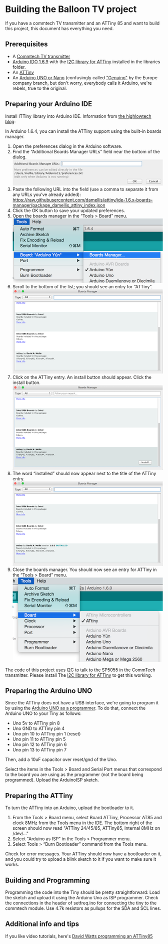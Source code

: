 Building the Balloon TV project
===============================

If you have a commtech TV transmitter and an ATTiny 85 and want to build this project,
this document has everything you need.

Prerequisites
-------------
- A [Commtech TV transmitter](datasheets/Comtech_FM2400TSIM.pdf)
- [Arduino IDO 1.6.9](https://www.arduino.cc/en/Main/Software) with the
  [I2C library for ATTiny](http://playground.arduino.cc/Code/USIi2c) installed in the
  libraries folder.
- An [ATTiny](datasheets/Atmel-2586-AVR-8-bit-Microcontroller-ATtiny25-ATtiny45-ATtiny85_Datasheet.pdf)
- An [Arduino UNO or Nano](https://www.arduino.cc/en/Main/GenuinoProducts) (confusingly
  called ["Genuino"](https://www.arduino.cc/en/Main/GenuinoBrand) by the Europe company
  branch, but don't worry, everybody calls it Arduino, we're rebels, true to the original.

Preparing your Arduino IDE
--------------------------
Install ITTiny library into Arduino IDE. Information from 
[the highlowtech blog](http://highlowtech.org/?p=1695):

In Arduino 1.6.4, you can install the ATTiny support using the built-in boards manager.

1. Open the preferences dialog in the Arduino software.
2. Find the “Additional Boards Manager URLs” field near the bottom of the dialog.
   ![additional-boards-manager-urls-blank](images/additional-boards-manager-urls-blank.png)
3. Paste the following URL into the field (use a comma to separate it from any URLs you’ve already added):
		https://raw.githubusercontent.com/damellis/attiny/ide-1.6.x-boards-manager/package_damellis_attiny_index.json
4. Click the OK button to save your updated preferences.
5. Open the boards manager in the “Tools > Board” menu.
   ![boards-manager-menu](images/boards-manager-menu.png)
6. Scroll to the bottom of the list; you should see an entry for “ATTiny”.
   ![boards-manager](images/boards-manager.png)
7. Click on the ATTiny entry. An install button should appear. Click the install button.
   ![boards-manager-install](images/boards-manager-install.png)
8. The word “installed” should now appear next to the title of the ATTiny entry.
   ![boards-manager-installed](images/boards-manager-installed.png)
9. Close the boards manager. You should now see an entry for ATTiny in the “Tools > Board” menu.
   ![ATTiny Arduino 1.6](images/ATtiny-Arduino-1.6.png)
   
The code of this project uses I2C to talk to the SP5055 in the CommTech transmitter. Please
install The [I2C library for ATTiny](http://playground.arduino.cc/Code/USIi2c) to get this
working.

Preparing the Arduino UNO
-------------------------
Since the ATTiny does not have a USB interface, we're going to program it by using the
[Arduino UNO as a programmer](https://www.arduino.cc/en/Tutorial/ArduinoISP). To do that, 
connect the Arduino UNO to your Tiny as follows:

- Uno 5v to ATTiny pin 8
- Uno GND to ATTiny pin 4
- Uno pin 10 to ATTiny pin 1 (reset)
- Uno pin 11 to ATTiny pin 5
- Uno pin 12 to ATTiny pin 6
- Uno pin 13 to ATTiny pin 7

Then, add a 10uF capacitor over reset/gnd of the Uno.

Select the items in the Tools > Board and Serial Port menus that correspond to the board 
you are using as the programmer (not the board being programmed). Upload the ArduinoISP
sketch.

Preparing the ATTiny
---------------------
To turn the ATTiny into an Arduino, upload the bootloader to it.

1. From the Tools > Board menu, select Board ATTiny, Processor AT85 and clock 8MHz from
   the Tools menu in the IDE. The bottom right of the screen should now read
   "ATTiny 24/45/85, ATTiny85, Internal 8MHz on /dev/..."
2. Select "Arduino as ISP" in the Tools > Programmer menu.
3. Select Tools > “Burn Bootloader” command from the Tools menu.

Check for error messages. Your ATTiny should now have a bootloader on it, and you could
try to upload a blink sketch to it if you want to make sure it works.

Building and Programming
------------------------
Programming the code into the Tiny should be pretty straightforward: Load the sketch and
upload it using the Arduino Uno as ISP programmer. Check the connections in the header
of setfreq.ino for connecting the tiny to the commtech module. Use 4.7k resistors as pullups
for the SDA and SCL lines.

Additional info and tips
------------------------
If you like video tutorials, here's [David Watts programming an ATTiny85](https://www.youtube.com/watch?v=i9WOwDrpRKs)
